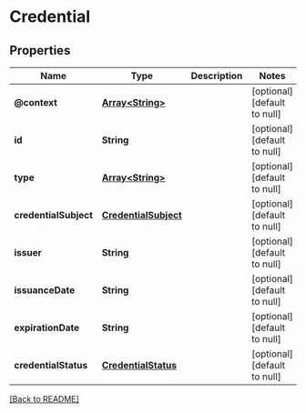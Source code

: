 # Credential

## Properties

| Name                  | Type                                          | Description | Notes                        |
| --------------------- | --------------------------------------------- | ----------- | ---------------------------- |
| **@context**          | [**Array\<String>**](string.md)                         |             | [optional] [default to null] |
| **id**                | **String**                                    |             | [optional] [default to null] |
| **type**              | [**Array\<String>**](string.md)                         |             | [optional] [default to null] |
| **credentialSubject** | [**CredentialSubject**](CredentialSubject.md) |             | [optional] [default to null] |
| **issuer**            | **String**                                    |             | [optional] [default to null] |
| **issuanceDate**      | **String**                                    |             | [optional] [default to null] |
| **expirationDate**    | **String**                                    |             | [optional] [default to null] |
| **credentialStatus**  | [**CredentialStatus**](CredentialStatus.md)   |             | [optional] [default to null] |

[[Back to README]](/README.md)